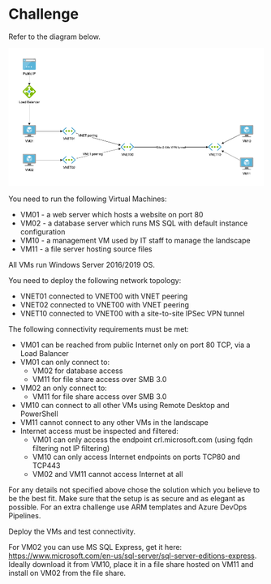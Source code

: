 # Challenge

Refer to the diagram below.

![Topology](./topology.png)

You need to run the following Virtual Machines:

- VM01 - a web server which hosts a website on port 80
- VM02 - a database server which runs MS SQL with default instance configuration
- VM10 - a management VM used by IT staff to manage the landscape
- VM11 - a file server hosting source files

All VMs run Windows Server 2016/2019 OS.

You need to deploy the following network topology:

- VNET01 connected to VNET00 with VNET peering
- VNET02 connected to VNET00 with VNET peering
- VNET10 connected to VNET00 with a site-to-site IPSec VPN tunnel

The following connectivity requirements must be met:

- VM01 can be reached from public Internet only on port 80 TCP, via a Load Balancer
- VM01 can only connect to:
  - VM02 for database access
  - VM11 for file share access over SMB 3.0
- VM02 an only connect to:
  - VM11 for file share access over SMB 3.0
- VM10 can connect to all other VMs using Remote Desktop and PowerShell
- VM11 cannot connect to any other VMs in the landscape
- Internet access must be inspected and filtered:
  - VM01 can only access the endpoint crl.microsoft.com (using fqdn filtering not IP filtering)
  - VM10 can only access Internet endpoints on ports TCP80 and TCP443
  - VM02 and VM11 cannot access Internet at all

For any details not specified above chose the solution which you believe to be the best fit. Make sure that the setup is as secure and as elegant as possible. For an extra challenge use ARM templates and Azure DevOps Pipelines.

Deploy the VMs and test connectivity.

For VM02 you can use MS SQL Express, get it here: https://www.microsoft.com/en-us/sql-server/sql-server-editions-express. Ideally download it from VM10, place it in a file share hosted on VM11 and install on VM02 from the file share.
